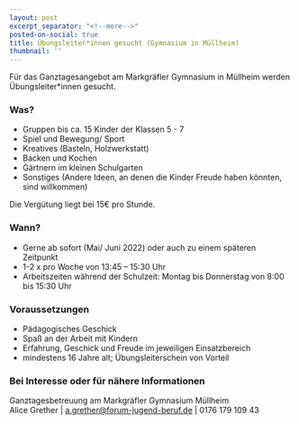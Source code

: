 ```yaml
---
layout: post
excerpt_separator: "<!--more-->"
posted-on-social: true
title: Übungsleiter*innen gesucht (Gymnasium in Müllheim)
thumbnail: ''
---
```

Für das Ganztagesangebot am Markgräfler Gymnasium in Müllheim werden Übungsleiter*innen gesucht.

### Was?

* Gruppen bis ca. 15 Kinder der Klassen 5 - 7
* Spiel und Bewegung/ Sport
* Kreatives (Basteln, Holzwerkstatt)
* Backen und Kochen
* Gärtnern im kleinen Schulgarten
* Sonstiges (Andere Ideen, an denen die Kinder Freude haben könnten, sind willkommen)

Die Vergütung liegt bei 15€ pro Stunde.

### Wann?

* Gerne ab sofort (Mai/ Juni 2022) oder auch zu einem späteren Zeitpunkt
* 1-2 x pro Woche von 13:45 – 15:30 Uhr
* Arbeitszeiten während der Schulzeit: Montag bis Donnerstag von 8:00 bis 15:30 Uhr

### Voraussetzungen

* Pädagogisches Geschick
* Spaß an der Arbeit mit Kindern
* Erfahrung, Geschick und Freude im jeweiligen Einsatzbereich
* mindestens 16 Jahre alt; Übungsleiterschein von Vorteil

### Bei Interesse oder für nähere Informationen

Ganztagesbetreuung am Markgräfler Gymnasium Müllheim  
Alice Grether | [a.grether@forum-jugend-beruf.de](mailto:a.grether@forum-jugend-beruf.de "a.grether@forum-jugend-beruf.de") | 0176 179 109 43
